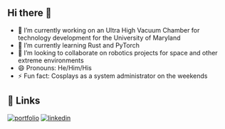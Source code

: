 ## Hi there 👋

<!--
**Snoozebot3000/Snoozebot3000** is a ✨ _special_ ✨ repository because its `README.md` (this file) appears on your GitHub profile.

Here are some ideas to get you started:

- 🔭 I’m currently working on ...
- 🌱 I’m currently learning ...
- 👯 I’m looking to collaborate on ...
- 🤔 I’m looking for help with ...
- 💬 Ask me about ...
- 📫 How to reach me: ...
- 😄 Pronouns: ...
- ⚡ Fun fact: ...
-->
- 🔭 I’m currently working on an Ultra High Vacuum Chamber for technology development for the University of Maryland
- 🌱 I’m currently learning Rust and PyTorch
- 👯 I’m looking to collaborate on robotics projects for space and other extreme environments
- 😄 Pronouns: He/Him/His
- ⚡ Fun fact: Cosplays as a system administrator on the weekends

## 🔗 Links
[![portfolio](https://img.shields.io/badge/my_portfolio-000?style=for-the-badge&logo=ko-fi&logoColor=white)](https://limpar.is/)
[![linkedin](https://img.shields.io/badge/linkedin-0A66C2?style=for-the-badge&logo=linkedin&logoColor=white)](https://www.linkedin.com/in/nicholas-limparis)
<!-- [![twitter](https://img.shields.io/badge/twitter-1DA1F2?style=for-the-badge&logo=twitter&logoColor=white)](https://twitter.com/) -->
